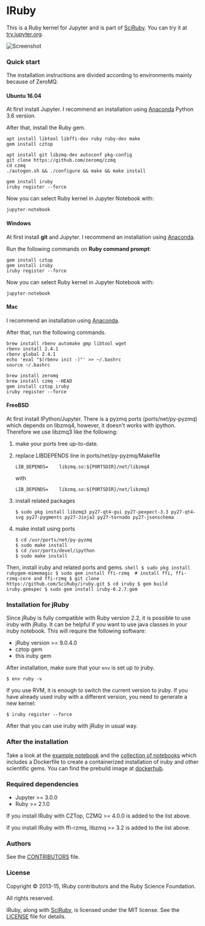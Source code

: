 # IRuby

This is a Ruby kernel for Jupyter and is part of [SciRuby](http://sciruby.com/). You can try it at [try.jupyter.org](http://try.jupyter.org/).

![Screenshot](https://cloud.githubusercontent.com/assets/50754/7956845/3fa46df8-09e3-11e5-8641-f5b8669061b5.png)

### Quick start
The installation instructions are divided according to environments mainly because of ZeroMQ.

#### Ubuntu 16.04
At first install Jupyter. I recommend an installation using [Anaconda](https://www.continuum.io/downloads) Python 3.6 version.

After that, install the Ruby gem.

```shell
apt install libtool libffi-dev ruby ruby-dev make
gem install cztop

apt install git libzmq-dev autoconf pkg-config
git clone https://github.com/zeromq/czmq
cd czmq
./autogen.sh && ./configure && make && make install

gem install iruby
iruby register --force
```

Now you can select Ruby kernel in Jupyter Notebook with:

    jupyter-notebook

#### Windows
At first install **git** and Jupyter. I recommend an installation using [Anaconda](https://www.continuum.io/downloads).

Run the following commands on **Ruby command prompt**:

```shell
gem install cztop
gem install iruby
iruby register --force
```

Now you can select Ruby kernel in Jupyter Notebook with:

    jupyter-notebook

#### Mac
I recommend an installation using [Anaconda](https://www.continuum.io/downloads).

After that, run the following commands.

```shell
brew install rbenv automake gmp libtool wget
rbenv install 2.4.1
rbenv global 2.4.1
echo 'eval "$(rbenv init -)"' >> ~/.bashrc
source ~/.bashrc

brew install zeromq
brew install czmq --HEAD
gem install cztop iruby
iruby register --force
```

#### FreeBSD

At first install IPython/Jupyter. 
There is a pyzmq ports (ports/net/py-pyzmq) which depends on libzmq4, however, it doesn't works with ipython.
Therefore we use libzmq3 like the following:

1. make your ports tree up-to-date.
2. replace LIBDEPENDS line in ports/net/py-pyzmq/Makefile

    ```shell
    LIB_DEPENDS=    libzmq.so:${PORTSDIR}/net/libzmq4
    ```
    with
    ```shell
    LIB_DEPENDS=    libzmq.so:${PORTSDIR}/net/libzmq3
    ```
3. install related packages

    ```shell
    $ sudo pkg install libzmq3 py27-qt4-gui py27-pexpect-3.3 py27-qt4-svg py27-pygments py27-Jinja2 py27-tornado py27-jsonschema
    ```
4. make install using ports

    ```shell
    $ cd /usr/ports/net/py-pyzmq
    $ sudo make install
    $ cd /usr/ports/devel/ipython
    $ sudo make install
    ```
Then, install iruby and related ports and gems.
    ```shell
    $ sudo pkg install rubygem-mimemagic
    $ sudo gem install ffi-rzmq  # install ffi, ffi-rzmq-core and ffi-rzmq
    $ git clone https://github.com/SciRuby/iruby.git
    $ cd iruby
    $ gem build iruby.gemspec
    $ sudo gem install iruby-0.2.7.gem
    ```
### Installation for jRuby

Since jRuby is fully compatible with Ruby version 2.2, it is possible to use iruby with jRuby. 
It can be helpful if you want to use java classes in your iruby notebook.
This will require the following software:
* jRuby version >= 9.0.4.0
* cztop gem
* this iruby gem

After installation, make sure that your `env` is set up to jruby.
```shell
$ env ruby -v
```
If you use RVM, it is enough to switch the current version to jruby.
If you have already used iruby with a different version, you need to generate a new kernel:
```shell
$ iruby register --force
```
After that you can use iruby with jRuby in usual way.

### After the installation

Take a look at the [example notebook](http://nbviewer.ipython.org/urls/raw.github.com/SciRuby/sciruby-notebooks/master/getting_started.ipynb)
and the [collection of notebooks](https://github.com/SciRuby/sciruby-notebooks/) which includes a Dockerfile to create a containerized installation of iruby
and other scientific gems. You can find the prebuild image at [dockerhub](https://registry.hub.docker.com/u/minad/sciruby-notebooks/).


### Required dependencies

* Jupyter >= 3.0.0
* Ruby >= 2.1.0

If you install IRuby with CZTop, CZMQ >= 4.0.0 is added to the list above.

If you install IRuby with ffi-rzmq, libzmq >= 3.2 is added to the list above.

### Authors

See the [CONTRIBUTORS](CONTRIBUTORS) file.

### License

Copyright © 2013-15, IRuby contributors and the Ruby Science Foundation.

All rights reserved.

IRuby, along with [SciRuby](http://sciruby.com/), is licensed under the MIT license. See the [LICENSE](LICENSE) file for details.
